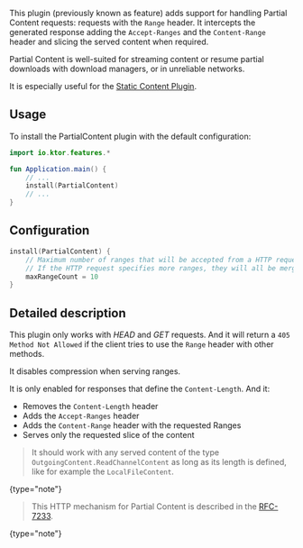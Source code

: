 [//]: # (title: Partial content)

<include src="lib.xml" include-id="outdated_warning"/>

This plugin (previously known as feature) adds support for handling Partial Content requests:
requests with the `Range` header. It intercepts the generated
response adding the `Accept-Ranges` and the `Content-Range` header and slicing
the served content when required.

Partial Content is well-suited for streaming content or resume partial downloads with
download managers, or in unreliable networks.

It is especially useful for the [Static Content Plugin](Serving_Static_Content.md).



## Usage

To install the PartialContent plugin with the default configuration:

```kotlin
import io.ktor.features.*

fun Application.main() {
    // ...
    install(PartialContent)
    // ...
}
```

## Configuration

```kotlin
install(PartialContent) {
    // Maximum number of ranges that will be accepted from a HTTP request.
    // If the HTTP request specifies more ranges, they will all be merged into a single range.
    maxRangeCount = 10
}
```

## Detailed description

This plugin only works with *HEAD* and *GET* requests.
And it will return a `405 Method Not Allowed` if the client tries to use the `Range`
header with other methods.

It disables compression when serving ranges.

It is only enabled for responses that define the `Content-Length`. And it:

* Removes the `Content-Length` header
* Adds the `Accept-Ranges` header 
* Adds the `Content-Range` header with the requested Ranges
* Serves only the requested slice of the content

>It should work with any served content of the type `OutgoingContent.ReadChannelContent`
>as long as its length is defined, like for example the `LocalFileContent`.
>
{type="note"}

>This HTTP mechanism for Partial Content is described in the [RFC-7233](https://tools.ietf.org/html/rfc7233#section-4.1).
>
{type="note"}